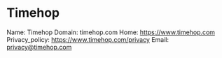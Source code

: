 
# Timehop

Name: Timehop
Domain: timehop.com
Home: https://www.timehop.com
Privacy_policy: https://www.timehop.com/privacy
Email: privacy@timehop.com
